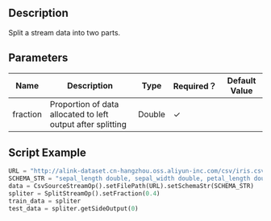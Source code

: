 ## Description
Split a stream data into two parts.

## Parameters
| Name | Description | Type | Required？ | Default Value |
| --- | --- | --- | --- | --- |
| fraction | Proportion of data allocated to left output after splitting | Double | ✓ |  |


## Script Example
```python
URL = "http://alink-dataset.cn-hangzhou.oss.aliyun-inc.com/csv/iris.csv"
SCHEMA_STR = "sepal_length double, sepal_width double, petal_length double, petal_width double, category string";
data = CsvSourceStreamOp().setFilePath(URL).setSchemaStr(SCHEMA_STR)
spliter = SplitStreamOp().setFraction(0.4)
train_data = spliter
test_data = spliter.getSideOutput(0)
```

